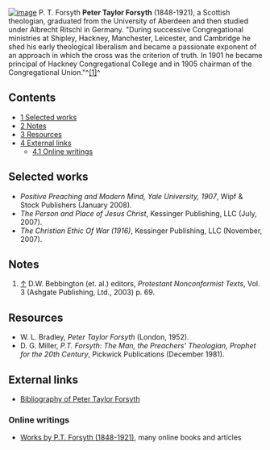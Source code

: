 [![image](images/6/63/Forsyth.jpg)](http://www.theopedia.com/File:Forsyth.jpg)
P. T. Forsyth
**Peter Taylor Forsyth** (1848-1921), a Scottish theologian,
graduated from the University of Aberdeen and then studied under
Albrecht Ritschl in Germany. "During successive Congregational
ministries at Shipley, Hackney, Manchester, Leicester, and
Cambridge he shed his early theological liberalism and became a
passionate exponent of an approach in which the cross was the
criterion of truth. In 1901 he became principal of Hackney
Congregational College and in 1905 chairman of the Congregational
Union."^[[1]](#note-0)^


## Contents

-   [1 Selected works](#Selected_works)
-   [2 Notes](#Notes)
-   [3 Resources](#Resources)
-   [4 External links](#External_links)
    -   [4.1 Online writings](#Online_writings)


## Selected works

-   *Positive Preaching and Modern Mind, Yale University, 1907*,
    Wipf & Stock Publishers (January 2008).
-   *The Person and Place of Jesus Christ*, Kessinger Publishing,
    LLC (July, 2007).
-   *The Christian Ethic Of War (1916)*, Kessinger Publishing, LLC
    (November, 2007).

## Notes

1.  [↑](#ref-0) D.W. Bebbington (et. al.) editors,
    *Protestant Nonconformist Texts*, Vol. 3 (Ashgate Publishing, Ltd.,
    2003) p. 69.

## Resources

-   W. L. Bradley, *Peter Taylor Forsyth* (London, 1952).
-   D. G. Miller,
    *P.T. Forsyth: The Man, the Preachers' Theologian, Prophet for the 20th Century*,
    Pickwick Publications (December 1981).

## External links

-   [Bibliography of Peter Taylor Forsyth](http://www.theologicalstudies.org.uk/theo_forsyth.php)

### Online writings

-   [Works by P.T. Forsyth (1848-1921)](http://www.luc.edu/faculty/pmoser/idolanon/Forsyth.html),
    many online books and articles



